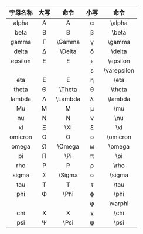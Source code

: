 |  字母名称  |  大写  |   命令   |  小写  |    命令     |
| :------: | :---: | :-----: | :---: | :---------: |
|  alpha   |   A   |    A    |   α   |   \alpha    |
|   beta   |   B   |    B    |   β   |    \beta    |
|  gamma   |   Γ   | \Gamma  |   γ   |   \gamma    |
|  delta   |   Δ   | \Delta  |   δ   |   \delta    |
| epsilon  |   E   |    E    |   ϵ   |  \epsilon   |
|          |       |         |   ε   | \varepsilon |
|   eta    |   E   |    E    |   η   |    \eta     |
|  theta   |   Θ   | \Theta  |   θ   |   \theta    |
|  lambda  |   Λ   | \Lambda |   λ   |   \lambda   |
|    Mu    |   M   |    M    |   μ   |     \mu     |
|    nu    |   N   |    N    |   ν   |     \nu     |
|    xi    |   Ξ   |   \Xi   |   ξ   |     \xi     |
| omicron  |   O   |    O    |   ο   |  \omicron   |
|  omega   |   Ω   | \Omega  |   ω   |   \omega    |
|    pi    |   Π   |   \Pi   |   π   |     \pi     |
|   rho    |   P   |    P    |   ρ   |    \rho     |
|  sigma   |   Σ   | \Sigma  |   σ   |   \sigma    |
|   tau    |   T   |    T    |   τ   |    \tau     |
|   phi    |   Φ   |  \Phi   |   ϕ   |    \phi     |
|          |       |         |   φ   |   \varphi   |
|   chi    |   X   |    X    |   χ   |    \chi     |
|   psi    |   Ψ   |  \Psi   |   ψ   |    \psi     |